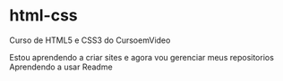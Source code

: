 # html-css
 Curso de HTML5 e CSS3 do CursoemVideo

Estou aprendendo a criar sites e agora vou gerenciar meus repositorios 
Aprendendo a usar Readme